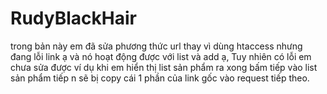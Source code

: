 # RudyBlackHair

trong bản này em đã sửa phương thức url thay vì dùng htaccess nhưng đang lỗi link ạ và nó hoạt động được với list và add ạ, 
Tuy nhiên có lỗi em chưa sửa được ví dụ khi em hiển thị list sản phẩm ra xong bấm tiếp vào list sản phẩm tiếp n sẽ bị copy cái 1 phần của link gốc vào request tiếp theo. 
